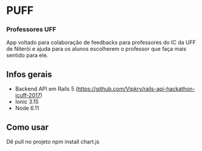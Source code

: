 # PUFF
### Professores UFF

App voltado para colaboração de feedbacks para professores do IC  da UFF de Niterói e ajuda para os alunos escolherem o 
professor que faça mais sentido para ele.

## Infos gerais

- Backend API em Rails 5 (https://github.com/Vipkry/rails-api-hackathon-icuff-2017)
- Ionic 3.15
- Node 6.11

## Como usar
  Dê pull no projeto
  npm install chart.js
      
